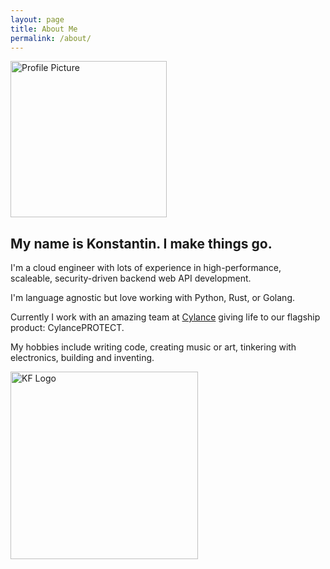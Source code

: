 ```yaml
---
layout: page
title: About Me
permalink: /about/
---
```


<img id="profile" src="{{ site.url }}/static/img/profile.jpg" alt="Profile Picture" width="250px" height="250px" />

## My name is Konstantin. I make things go.

I'm a cloud engineer with lots of experience in high-performance, scaleable, security-driven backend web API development.

I'm language agnostic but love working with Python, Rust, or Golang.

Currently I work with an amazing team at [Cylance](http://cylance.com) giving life to our flagship product: CylancePROTECT.

My hobbies include writing code, creating music or art, tinkering with electronics,
building and inventing.

<img id="logo" class="center-horizontal" src="{{ site.url }}/static/img/logo.png" alt="KF Logo" width="300" height="300" />

